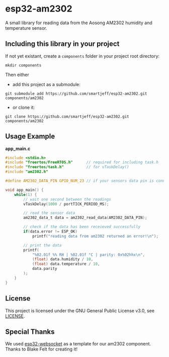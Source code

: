 # esp32-am2302
A small library for reading data from the Aosong AM2302 humidity and temperature sensor.

## Including this library in your project
If not yet existant, create a `components` folder in your project root directory:
```
mkdir components
```

Then either

* add this project as a submodule:
```
git submodule add https://github.com/smartjeff/esp32-am2302.git components/am2302
```

* or clone it:
```
git clone https://github.com/smartjeff/esp32-am2302.git components/am2302
```

## Usage Example
**app_main.c**
```C
#include <stdio.h>
#include "freertos/FreeRTOS.h"      // required for including task.h
#include "freertos/task.h"          // for vTaskDelay()
#include "am2302.h"

#define AM2302_DATA_PIN GPIO_NUM_23 // if your sensors data pin is connected to GPIO 23

void app_main() {
    while(1) {
        // wait one second between the readings
        vTaskDelay(1000 / portTICK_PERIOD_MS);

        // read the sensor data
        am2302_data_t data = am2302_read_data(AM2302_DATA_PIN);

        // check if the data has been receieved successfully
        if(data.error != ESP_OK)
            printf("reading data from am2302 returned an error!\n");

        // print the data
        printf(
            "%02.01f %% RH | %02.01f °C | parity: 0x%02hhx\n",
            (float) data.humidity / 10,
            (float) data.temperature / 10,
            data.parity
        );
    }
}
```

## License
This project is licensed under the GNU General Public License v3.0, see [LICENSE](LICENSE).

## Special Thanks
We used [esp32-websocket](https://github.com/Molorius/esp32-websocket) as a template for our am2302 component.
Thanks to Blake Felt for creating it!
